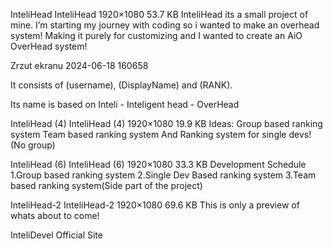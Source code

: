 InteliHead
InteliHead
1920×1080 53.7 KB
InteliHead its a small project of mine. I’m starting my journey with coding so i wanted to make an overhead system! Making it purely for customizing and I wanted to create an AiO OverHead system!

Zrzut ekranu 2024-06-18 160658

It consists of (username), (DisplayName) and (RANK).

Its name is based on
Inteli - Inteligent
head - OverHead

InteliHead (4)
InteliHead (4)
1920×1080 19.9 KB
Ideas:
Group based ranking system
Team based ranking system
And
Ranking system for single devs! (No group)

InteliHead (6)
InteliHead (6)
1920×1080 33.3 KB
Development Schedule
1.Group based ranking system
2.Single Dev Based ranking system
3.Team based ranking system(Side part of the project)

InteliHead-2
InteliHead-2
1920×1080 69.6 KB
This is only a preview of whats about to come!

InteliDevel Official Site
